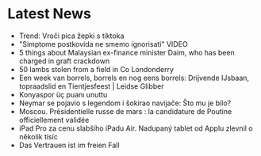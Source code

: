 # Latest News
-  Trend: Vroči pica žepki s tiktoka
-  "Simptome postkovida ne smemo ignorisati" VIDEO
-  5 things about Malaysian ex-finance minister Daim, who has been charged in graft crackdown
-  50 lambs stolen from a field in Co Londonderry
-  Een week van borrels, borrels en nog eens borrels: Drijvende IJsbaan, topraadslid en Tientjesfeest | Leidse Glibber
-  Konyaspor üç puanı unuttu
-  Neymar se pojavio s legendom i šokirao navijače: Što mu je bilo?
-  Moscou. Présidentielle russe de mars : la candidature de Poutine officiellement validée
-  iPad Pro za cenu slabšího iPadu Air. Nadupaný tablet od Applu zlevnil o několik tisíc
-  Das Vertrauen ist im freien Fall
